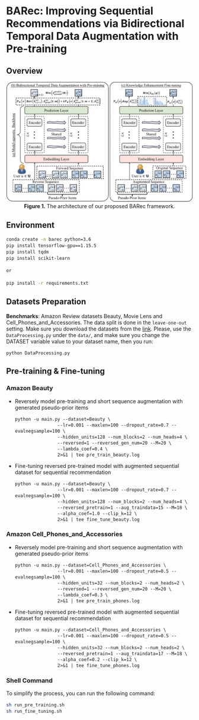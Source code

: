 # BARec: Improving Sequential Recommendations via Bidirectional Temporal Data Augmentation with Pre-training

## Overview

<p align="center">
  <img src="BARec.jpg" alt="The architecture of our proposed BARec framework" width="700">
  <br>
  <b>Figure 1.</b> The architecture of our proposed BARec framework.
</p>

## Environment

```bash
conda create -n barec python=3.6
pip install tensorflow-gpu==1.15.5
pip install tqdm
pip install scikit-learn

or 

pip install -r requirements.txt
```

## Datasets Preparation
**Benchmarks**: Amazon Review datasets Beauty, Movie Lens and Cell_Phones_and_Accessories. 
The data split is done in the `leave-one-out` setting. Make sure you download the datasets from the [link](https://cseweb.ucsd.edu/~jmcauley/datasets/amazon/links.html). Please, use the `DataProcessing.py` under the `data/`, and make sure you change the DATASET variable value to your dataset name, then you run:

```
python DataProcessing.py
```

## Pre-training & Fine-tuning
### Amazon Beauty 
* Reversely model pre-training and short sequence augmentation with generated pseudo-prior items
    ```
    python -u main.py --dataset=Beauty \
                    --lr=0.001 --maxlen=100 --dropout_rate=0.7 --evalnegsample=100 \
                    --hidden_units=128 --num_blocks=2 --num_heads=4 \
                    --reversed=1 --reversed_gen_num=20 --M=20 \
                    --lambda_coef=0.4 \
                    2>&1 | tee pre_train_beauty.log   
    ```
* Fine-tuning reversed pre-trained model with augmented sequential dataset for sequential recommendation
    ```
    python -u main.py --dataset=Beauty \
                    --lr=0.001 --maxlen=100 --dropout_rate=0.7 --evalnegsample=100 \
                    --hidden_units=128 --num_blocks=2 --num_heads=4 \
                    --reversed_pretrain=1 --aug_traindata=15 --M=18 \
                    --alpha_coef=1.0 --clip_k=12 \
                    2>&1 | tee fine_tune_beauty.log
    ```

### Amazon Cell_Phones_and_Accessories
* Reversely model pre-training and short sequence augmentation with generated pseudo-prior items
    ```
    python -u main.py --dataset=Cell_Phones_and_Accessories \
                    --lr=0.001 --maxlen=100 --dropout_rate=0.5 --evalnegsample=100 \
                    --hidden_units=32 --num_blocks=2 --num_heads=2 \
                    --reversed=1 --reversed_gen_num=20 --M=20 \
                    --lambda_coef=0.3 \
                    2>&1 | tee pre_train_phones.log
    ```
* Fine-tuning reversed pre-trained model with augmented sequential dataset for sequential recommendation
    ```
    python -u main.py --dataset=Cell_Phones_and_Accessories \
                    --lr=0.001 --maxlen=100 --dropout_rate=0.5 --evalnegsample=100 \
                    --hidden_units=32 --num_blocks=2 --num_heads=2 \
                    --reversed_pretrain=1 --aug_traindata=17 --M=18 \
                    --alpha_coef=0.2 --clip_k=12 \
                    2>&1 | tee fine_tune_phones.log
    ```

### Shell Command
To simplify the process, you can run the following command:

```bash
sh run_pre_training.sh 
sh run_fine_tuning.sh
```


